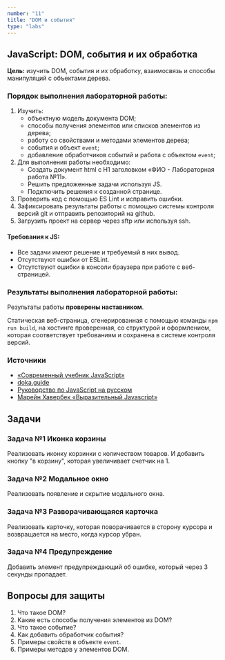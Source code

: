 ```yaml
---
number: "11"
title: "DOM и события"
type: "labs"
---
```


## JavaScript: DOM, события и их обработка

**Цель:** изучить DOM, события и их обработку, взаимосвязь и способы манипуляций с объектами дерева.

### Порядок выполнения лабораторной работы:

1. Изучить:
   - объектную модель документа DOM;
   - способы получения элементов или списков элементов из дерева;
   - работу со свойствами и методами элементов дерева;
   - события и объект `event`;
   - добавление обработчиков событий и работа с объектом `event`;
1. Для выполнения работы необходимо:
   - Создать документ html с H1 заголовком «ФИО - Лабораторная работа №11».
   - Решить предложенные задачи используя JS.
   - Подключить решения к созданной странице.
1. Проверить код с помощью ES Lint и исправить ошибки.
1. Зафиксировать результаты работы с помощью системы контроля версий git и отправить репозиторий на github.
1. Загрузить проект на сервер через sftp или используя ssh.

#### Требования к JS:

- Все задачи имеют решение и требуемый в них вывод.
- Отсутствуют ошибки от ESLint.
- Отсутствуют ошибки в консоли браузера при работе с веб-страницей.

### Результаты выполнения лабораторной работы:

Результаты работы **проверены наставником**.

Статическая веб-страница, сгенерированная с помощью команды `npm run build`, на хостинге проверенная, со структурой и оформлением, которая соответствует требованиям и сохранена в системе контроля версий.

### Источники

- [«Современный учебник JavaScript»](https://learn.javascript.ru/)
- [doka.guide](https://doka.guide/js/)
- [Руководство по JavaScript на русском](https://developer.mozilla.org/ru/docs/Web/JavaScript)
- [Марейн Хавербек «Выразительный Javascript»](https://karmazzin.gitbook.io/eloquentjavascript_ru/)

## Задачи

### Задача №1 Иконка корзины

Реализовать иконку корзинки с количеством товаров. И добавить кнопку "в корзину", которая увеличивает счетчик на 1.

### Задача №2 Модальное окно

Реализовать появление и скрытие модального окна.

### Задача №3 Разворачивающаяся карточка

Реализовать карточку, которая поворачивается в сторону курсора и возвращается на место, когда курсор убран.

### Задача №4 Предупреждение

Добавить элемент предупреждающий об ошибке, который через 3 секунды пропадает.

## Вопросы для защиты

1. Что такое DOM?
1. Какие есть способы получения элементов из DOM?
1. Что такое событие?
1. Как добавить обработчик события?
1. Примеры свойств в объекте `event`.
1. Примеры методов у элементов DOM.
